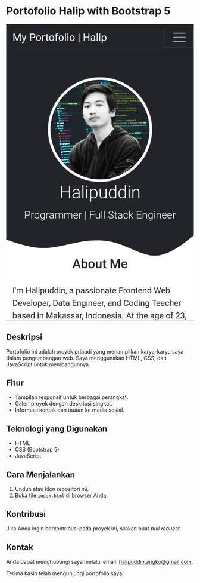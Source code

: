 # Portofolio Halip with Bootstrap 5

![Screenshot](projects/halip-portofolio.netlify.jpg)

## Deskripsi

Portofolio ini adalah proyek pribadi yang menampilkan karya-karya saya dalam pengembangan web. Saya menggunakan HTML, CSS, dan JavaScript untuk membangunnya.

## Fitur

- Tampilan responsif untuk berbagai perangkat.
- Galeri proyek dengan deskripsi singkat.
- Informasi kontak dan tautan ke media sosial.

## Teknologi yang Digunakan

- HTML
- CSS (Bootstrap 5)
- JavaScript

## Cara Menjalankan

1. Unduh atau klon repositori ini.
2. Buka file `index.html` di browser Anda.

## Kontribusi

Jika Anda ingin berkontribusi pada proyek ini, silakan buat *pull request*.

## Kontak

Anda dapat menghubungi saya melalui email: <halipuddin.angko@gmail.com>.

Terima kasih telah mengunjungi portofolio saya!
